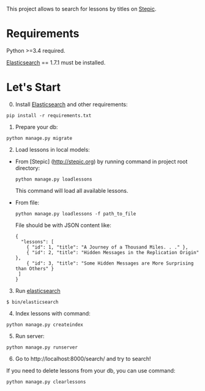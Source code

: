 This project allows to search for lessons by titles on [Stepic](http://stepic.org).

Requirements
===

Python >=3.4 required.

[Elasticsearch](https://www.elastic.co/downloads/elasticsearch) == 1.7.1 must be installed. 

Let's Start
===
0. Install [Elasticsearch](https://www.elastic.co/downloads/elasticsearch) and other requirements:

  ```
  pip install -r requirements.txt
  ```
1. Prepare your db:

  ```
  python manage.py migrate
  ```
2. Load lessons in local models:
  * From [Stepic] (http://stepic.org) by running command in project root directory:
  
    ```
    python manage.py loadlessons
    ```
    This command will load all available lessons.
  * From file:
  
    ```
    python manage.py loadlessons -f path_to_file
    ```
    File should be with JSON content like:
    
    ```
    {
      "lessons": [
        { "id": 1, "title": "A Journey of a Thousand Miles. . ." },
        { "id": 2, "title": "Hidden Messages in the Replication Origin" },
        { "id": 3, "title": "Some Hidden Messages are More Surprising than Others" }
     ]
    }
    ```
3. Run [elasticsearch](https://www.elastic.co/guide/en/elasticsearch/reference/current/setup.html)

  ```
  $ bin/elasticsearch
  ```
4. Index lessons with command:

  ```
  python manage.py createindex
  ```
5. Run server:

  ```
  python manage.py runserver
  ```
6. Go to http://localhost:8000/search/ and try to search!

If you need to delete lessons from your db, you can use command:

```
python manage.py clearlessons
```
